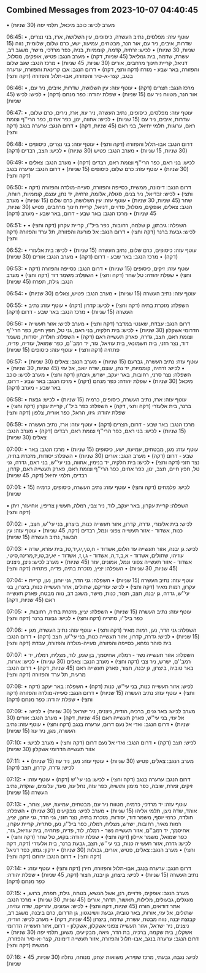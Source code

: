 ## Combined Messages from 2023-10-07 04:40:45

• מערב לכיש: כוכב מיכאל, תלמי יפה (30 שניות)

06:45:
• עוטף עזה: מפלסים, נתיב העשרה, כיסופים, עין השלושה, ארז, בני נצרים, שדרות, איבים, ניר עם, אור הנר, מבטחים, עמיעוז, ישע, כרם שלום, שלומית, נווה (15 שניות, 30 שניות)
• לכיש: זרחיה, קדמה, קוממיות, בניה, כפר מרדכי, מישר, משגב דב, עשרת, שדמה, בית גמליאל (45 שניות, דקה)
• מערב הנגב: פטיש, אופקים, מסלול, דניאל, קריית חינוך מרחבים, אורים (30 שניות, 45 שניות)
• מרכז הנגב: שגב שלום והפזורה, באר שבע - מזרח (דקה וחצי, דקה)
• דרום הנגב: אבו קרינאת והפזורה, ערערה בנגב, קצר-א-סיר והפזורה, אבו-תלול והפזורה (דקה וחצי)

06:46:
• מרכז הנגב: חצרים (דקה)
• עוטף עזה: עין השלושה, שדרות, איבים, ניר עם, אור הנר, מטווח ניר עם (15 שניות)
• שפלת יהודה: כפר מנחם (דקה)
• לכיש: לכיש (45 שניות)

06:47:
• עוטף עזה: מפלסים, כיסופים, נתיב העשרה, ניר עוז, ארז, נירים, כרם שלום, שדרות, איבים, ניר עם (15 שניות)
• לכיש: אחווה, ינון, כפר אחים, כפר הרי''ף וצומת ראם, ערוגות, תלמי יחיאל, בני ראם (45 שניות, דקה)
• דרום הנגב: ערערה בנגב (דקה וחצי)

06:48:
• דרום הנגב: אבו-תלול והפזורה (דקה וחצי)
• עוטף עזה: בני נצרים, כיסופים (30 שניות, 15 שניות)
• מערב הנגב: פטיש (30 שניות)
• לכיש: חצב, רבדים (דקה)

06:49:
• לכיש: בני ראם, כפר הרי''ף וצומת ראם, רבדים (דקה)
• מערב הנגב: צאלים (30 שניות)
• עוטף עזה: כרם שלום, כיסופים (15 שניות)
• דרום הנגב: ערערה בנגב (דקה וחצי)

06:50:
• דרום הנגב: דימונה, ממשית, כסייפה והפזורה, סעייה-מולדה והפזורה (דקה וחצי)
• לכיש: זבדיאל, ניר בנים, סגולה, אלומה, זרחיה, יד נתן, עוצם, קוממיות, רווחה, שחר (45 שניות, 30 שניות)
• עוטף עזה: עין השלושה, כרם שלום (15 שניות)
• מערב הנגב: צאלים, אופקים, מסלול, פדויים, דניאל, קריית חינוך מרחבים, פטיש (30 שניות, 45 שניות)
• מרכז הנגב: באר שבע - דרום, באר שבע - מערב (דקה)

06:51:
• השפלה: גיבתון, גן שלמה, רחובות, כפר ביל''ו, קריית עקרון (דקה וחצי)
• לכיש: גבעת ברנר (דקה וחצי)
• דרום הנגב: אל פורעה והפזורה, תל ערד והפזורה (דקה וחצי)

06:52:
• עוטף עזה: כיסופים, כרם שלום, נתיב העשרה (15 שניות)
• לכיש: בית אלעזרי (דקה)
• מרכז הנגב: באר שבע - דרום (דקה)
• מערב הנגב: אורים (30 שניות)

06:53:
• עוטף עזה: זיקים, כיסופים (15 שניות)
• דרום הנגב: כסייפה והפזורה (דקה וחצי)
• שפלת יהודה: טל שחר (דקה וחצי)
• השפלה: משמר דוד (דקה וחצי)
• מערב הנגב: גילת, תפרח (45 שניות)

06:54:
• עוטף עזה: נתיב העשרה (15 שניות)
• מערב הנגב: פטיש, צאלים (30 שניות)

06:55:
• השפלה: מזכרת בתיה (דקה וחצי)
• לכיש: קדרון (דקה)
• עוטף עזה: נתיב העשרה (15 שניות)
• מרכז הנגב: באר שבע - דרום (דקה)

06:56:
• דרום הנגב: עבדת, שאנטי במדבר (דקה וחצי)
• מערב לכיש: אזור תעשייה הדרומי אשקלון (30 שניות)
• לכיש: בית חלקיה, בני ראם, גני טל, חפץ חיים, כפר הרי''ף וצומת ראם, חצב, גדרה, פארק תעשייה ראם (דקה)
• השפלה: חולדה, יסודות, משמר דוד, נצר חזני, בית חשמונאי, בית עוזיאל, גזר, יד רמב''ם, כפר שמואל, עזריה, פדיה, פתחיה (דקה וחצי)
• עוטף עזה: כיסופים (15 שניות)

06:57:
• עוטף עזה: נתיב העשרה, גברעם (15 שניות)
• מערב הנגב: צאלים (30 שניות)
• לכיש: זרחיה, קוממיות, יד נתן, עוצם, שדה יואב, אל עזי (45 שניות, 30 שניות)
• השפלה: נצר סרני, רחובות, באר יעקב, ישרש, גיבתון (דקה וחצי)
• מערב לכיש: כוכב מיכאל (30 שניות)
• שפלת יהודה: כפר מנחם (דקה)
• מרכז הנגב: באר שבע - דרום, באר שבע - מערב (דקה)

06:58:
• עוטף עזה: ארז, נתיב העשרה, כיסופים, כרמיה (15 שניות)
• לכיש: גבעת ברנר, בית אלעזרי (דקה וחצי, דקה)
• השפלה: כפר ביל''ו, קריית עקרון (דקה וחצי)
• שפלת יהודה: גיזו, הראל, כפר אוריה, צלפון (דקה וחצי)

06:59:
• מרכז הנגב: באר שבע - דרום, חצרים (דקה)
• עוטף עזה: ארז, נתיב העשרה (15 שניות)
• לכיש: בני ראם, כפר הרי''ף וצומת ראם, רבדים (דקה)
• מערב הנגב: צאלים (30 שניות)

07:00:
• עוטף עזה: מגן, מבטחים, עמיעוז, ישע, כיסופים (15 שניות)
• מרכז הנגב: באר שבע - דרום (דקה)
• מערב הנגב: אורים (30 שניות)
• השפלה: יסודות, מזכרת בתיה, נצר חזני (דקה וחצי)
• לכיש: בית חלקיה, יד בנימין, אחווה, בני עי''ש, בני ראם, גדרה, גני טל, חפץ חיים, חצב, ינון, כפר אחים, כפר הרי''ף וצומת ראם, פארק תעשייה ראם, קדרון, רבדים, תלמי יחיאל (דקה, 45 שניות)

07:01:
• לכיש: פלמחים (דקה וחצי)
• עוטף עזה: נתיב העשרה, כיסופים, כרמיה (15 שניות)

• השפלה: קריית עקרון, באר יעקב, לוד, ניר צבי, רמלה, תעשיון צריפין, אחיעזר, זיתן (דקה וחצי)

07:02:
• לכיש: בית אלעזרי, גדרה, קדרון, אזור תעשייה כנות, ביצרון, בני עי''ש, חצב, כנות, אשדוד - אזור תעשייה צפוני ונמל, רבדים (דקה, 45 שניות)
• עוטף עזה: עין הבשור, נתיב העשרה (15 שניות)

07:03:
• לכיש: גן יבנה, אזור תעשייה עד הלום, אשדוד - ח,ט,י,יג,יד,טז, בית עזרא, שדה עוזיהו, שתולים, אשדוד - א,ב,ד,ה, אשדוד - ג,ו,ז, אשדוד - יא,יב,טו,יז,מרינה,סיטי, אשדוד - אזור תעשייה צפוני ונמל, אמונים, עזר (45 שניות)
• מערב לכיש: ניצן, ניצנים (45 שניות, 30 שניות)
• השפלה: יציץ, מזכרת בתיה, פדיה, פתחיה (דקה וחצי)

07:04:
• עוטף עזה: נתיב העשרה (15 שניות)
• השפלה: גני הדר, גני יוחנן, נען, קריית עקרון, רמות מאיר (דקה וחצי)
• לכיש: עזריקם, שתולים, אזור תעשייה כנות, ביצרון, בני עי''ש, גדרה, גן יבנה, חצב, חצור, כנות, מישר, משגב דב, נווה מבטח, פארק תעשייה ראם (45 שניות, דקה)

07:05:
• עוטף עזה: נתיב העשרה (15 שניות)
• השפלה: יציץ, מזכרת בתיה, רחובות, כפר ביל''ו, סתריה (דקה וחצי)
• לכיש: גבעת ברנר (דקה וחצי)

07:06:
• השפלה: גני הדר, נען, רמות מאיר (דקה וחצי)
• עוטף עזה: נתיב העשרה, מגן (15 שניות)
• לכיש: גדרה, קדרון, אזור תעשייה כנות, בני עי''ש, חצב (דקה)
• דרום הנגב: בית סוהר נפחא, כסייפה והפזורה, סעייה-מולדה והפזורה, עבדת (דקה וחצי)

07:07:
• השפלה: אזור תעשייה נשר - רמלה, אחיסמך, בן שמן, לוד, מצליח, רמלה, יד רמב''ם, ישרש, ניר צבי (דקה וחצי)
• מערב הנגב: צאלים (30 שניות)
• לכיש: אורות, באר טוביה, ביצרון, גן יבנה, חצור, פארק תעשייה ראם (45 שניות, דקה)
• דרום הנגב: מרעית, תל ערד והפזורה (דקה וחצי)

07:08:
• לכיש: אזור תעשייה כנות, בני עי''ש, כנות (דקה)
• השפלה: באר יעקב (דקה וחצי)
• עוטף עזה: נתיב העשרה (15 שניות)
• דרום הנגב: סעייה-מולדה והפזורה (דקה וחצי)
• שפלת יהודה: כפר מנחם (דקה)

07:09:
• מערב לכיש: באר גנים, ברכיה, הודיה, ניצנים, ניר ישראל (30 שניות)
• לכיש: אל עזי, בני עי''ש, פארק תעשייה ראם (45 שניות, דקה)
• מערב הנגב: אורים (30 שניות)
• דרום הנגב: ואדי אל נעם דרום, ערערה בנגב (דקה וחצי)
• עוטף עזה: נתיב העשרה, מגן, ניר עוז (15 שניות)

07:10:
• לכיש: חצב (דקה)
• דרום הנגב: ואדי אל נעם דרום (דקה וחצי)
• מערב לכיש: אזור תעשייה הדרומי אשקלון (30 שניות)

07:11:
• מערב הנגב: צאלים, פטיש (30 שניות)
• עוטף עזה: מגן, ניר עוז (15 שניות)
• לכיש: גדרה, קדרון, חצב (דקה)

07:12:
• דרום הנגב: ערערה בנגב (דקה וחצי)
• לכיש: בני עי''ש (דקה)
• עוטף עזה: זיקים, זמרת, שובה, כפר מימון ותושיה, כפר עזה, נחל עוז, סעד, עלומים, שוקדה, נתיב העשרה (15 שניות)

07:13:
• עוטף עזה: יד מרדכי, כרמיה, מטווח ניר עם, מבטחים, עמיעוז, ישע, צוחר, אוהד, שדה ניצן, תלמי אליהו (15 שניות)
• מערב לכיש: מבקיעים (30 שניות)
• השפלה: חולדה, כרמי יוסף, משמר דוד, יסודות, מזכרת בתיה, נצר חזני, גני הדר, גני יוחנן, יציץ, רמות מאיר, רחובות, ישרש, מצליח, רמלה, כפר ביל''ו, נען, סתריה, קריית עקרון, אחיסמך, יד רמב''ם, אזור תעשייה נשר - רמלה, לוד, פדיה, פתחיה, בית עוזיאל, גזר, כפר שמואל, משמר איילון (דקה וחצי)
• שפלת יהודה: בקוע, טל שחר (דקה וחצי)
• לכיש: גדרה, אזור תעשייה כנות, בני עי''ש, חצב, גבעת ברנר, בית אלעזרי (דקה, דקה וחצי)
• מערב הנגב: צאלים, פטיש, אורים, גבולות (30 שניות)
• ירקון: גמזו, כפר דניאל (דקה וחצי)
• דרום הנגב: ירוחם (דקה וחצי)

07:14:
• דרום הנגב: ערערה בנגב, אבו-תלול והפזורה, חירן (דקה וחצי)
• עוטף עזה: נתיב העשרה (15 שניות)
• לכיש: ביצרון, גן יבנה, חצור (דקה, 45 שניות)
• שפלת יהודה: כפר מנחם (דקה)

07:15:
• מערב הנגב: אופקים, פדויים, רנן, אשל הנשיא, בטחה, גילת, תפרח, ברוש, מעגלים, גבעולים, מלילות, תאשור, תדהר, אורים (45 שניות, 30 שניות)
• מרכז הנגב: אתר דודאים, חורה (45 שניות, דקה וחצי)
• לכיש: אמונים, עזריקם, שדה עוזיהו, שתולים, אל עזי, אורות, באר טוביה, גבעת וושינגטון, גן הדרום, כרם ביבנה, משגב דב, קבוצת יבנה, נווה מבטח, עשרת, שדמה, ביצרון (45 שניות, דקה)
• מערב לכיש: הודיה, ניצנים, ניר ישראל, אזור תעשייה צפוני אשקלון, אשקלון - דרום, אזור תעשייה הדרומי אשקלון, בית שקמה, ברכיה, בת הדר, גיאה, מבקיעים, משען, תלמי יפה (30 שניות)
• דרום הנגב: ערערה בנגב, אבו-תלול והפזורה, אזור תעשייה דימונה, קצר-א-סיר והפזורה, ממשית (דקה וחצי)

07:16:
• לכיש: נגבה, גבעתי, מרכז שפירא, משואות יצחק, מנוחה, נחלה (30 שניות, 45 שניות)


